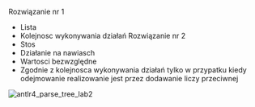 Rozwiązanie nr 1 
  - Lista
  - Kolejnosc wykonywania działań
Rozwiązanie nr 2
  - Stos
  - Działanie na nawiasch
  - Wartosci bezwzględne
  - Zgodnie z kolejnosca wykonywania działań tylko w przypatku kiedy odejmowanie realizowanie jest przez dodawanie liczy przeciwnej






![antlr4_parse_tree_lab2](https://user-images.githubusercontent.com/77707803/200684359-617172e8-47f0-4335-be34-986195a30898.png)
